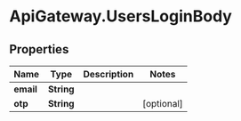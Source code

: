 # ApiGateway.UsersLoginBody

## Properties
Name | Type | Description | Notes
------------ | ------------- | ------------- | -------------
**email** | **String** |  | 
**otp** | **String** |  | [optional] 
